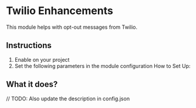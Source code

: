 # Twilio Enhancements

This module helps with opt-out messages from Twilio.


## Instructions
1. Enable on your project
1. Set the following parameters in the module configuration
How to Set Up:



## What it does?

// TODO: Also update the description in config.json

